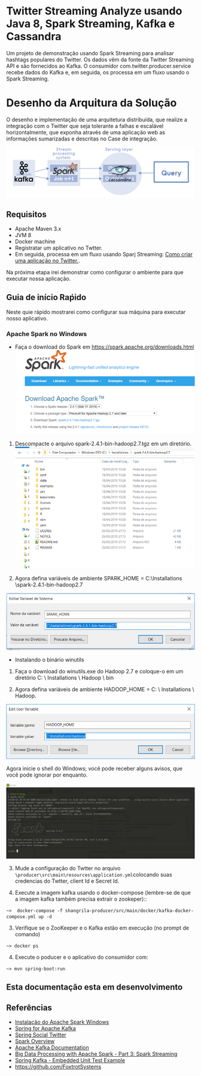 # Twitter Streaming Analyze usando Java 8, Spark Streaming, Kafka e Cassandra



Um projeto de demonstração usando Spark Streaming para analisar hashtags populares do Twitter.
Os dados vêm da fonte da Twitter Streaming API e são fornecidos ao Kafka.
O consumidor com.twitter.producer.service recebe dados do Kafka e, em seguida, os processa em um fluxo usando o Spark Streaming.

# Desenho da Arquitura da Solução



O desenho e implementação de uma arquitetura distribuída, que realize a integração com o Twitter que seja tolerante a falhas e escalável horizontalmente, que exponha através de uma aplicação web as informações sumarizadas e descritas no Case de integração.


![Alt text](images/Arquitetura.png)


## Requisitos
* Apache Maven 3.x
* JVM 8
* Docker machine
* Registratar um aplicativo no Twtter.
* Em seguida, processa em um fluxo usando Sparj Streaming: [Como criar uma aplicação no Twitter.](http://docs.inboundnow.com/guide/create-twitter-application/).

Na próxima etapa irei demonstrar como configurar o ambiente para que executar nossa aplicação. 




## Guia de início Raṕido

Neste quie rápido mostrarei como configurar sua máquina para executar nosso aplicativo.

### Apache Spark no Windows

* Faça o download do Spark em  https://spark.apache.org/downloads.html  ![Alt text](images/downloads-apache-spark.png)

1. Descompacte o arquivo spark-2.4.1-bin-hadoop2.7.tgz em um diretório.
![Alt text](images/sparkinstallation.png)

2. Agora defina variáveis de ambiente SPARK_HOME = C:\Installations \spark-2.4.1-bin-hadoop2.7

![Alt text](images/spark_env.png)

* Instalando o binário winutils


1. Faça o download do winutils.exe do Hadoop 2.7   e coloque-o em um diretório C: \ Installations \ Hadoop \ bin

2. Agora defina variáveis de ambiente HADOOP_HOME = C: \ Installations \ Hadoop.

![Alt text](images/hadoop_env.png)

Agora inicie o shell do Windows; você pode receber alguns avisos, que você pode ignorar por enquanto.

![Alt text](images/spark_install_sucess.png)




 
3. Mude a configuração do Twtter no arquivo `\producer\src\main\resources\application.yml`colocando suas credencias do Twtter, client Id e Secret Id.

3. Execute a imagem kafka usando o docker-compose (lembre-se de que a imagem kafka também precisa extrair o zookeper):: 

```
~>  docker-compose -f shangrila-producer/src/main/docker/kafka-docker-compose.yml up -d   
```


3. Verifique se o ZooKeeper e o Kafka estão em execução (no prompt de comando)


```
~> docker ps 
```

4. Execute o poducer e o aplicativo do consumidor com:

```
~> mvn spring-boot:run
```


## Esta documentação esta em desenvolvimento

## Referências
* [Instalação do Apache Spark Windows](https://dzone.com/articles/working-on-apache-spark-on-windows)
* [Spring for Apache Kafka](https://projects.spring.io/spring-kafka/)
* [Spring Social Twitter](http://projects.spring.io/spring-social-twitter/)
* [Spark Overview](http://spark.apache.org/docs/latest/)
* [Apache Kafka Documentation](http://kafka.apache.org/documentation.html)
* [Big Data Processing with Apache Spark - Part 3: Spark Streaming](https://www.infoq.com/articles/apache-spark-streaming)
* [Spring Kafka - Embedded Unit Test Example](https://www.codenotfound.com/spring-kafka-embedded-unit-test-example.html)
* https://github.com/FoxtrotSystems
